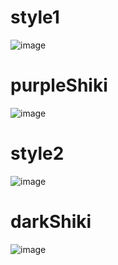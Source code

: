 # style1
![image](https://github.com/akechipls/mcfujiwaraStyles/assets/81432836/637e8315-0826-4e59-9d8d-dabdb921cfac)
# purpleShiki
![image](https://github.com/akechipls/mcfujiwaraStyles/assets/81432836/fdecbced-2160-49ea-af4e-5cf5c8834cc5)
# style2
![image](https://github.com/akechipls/mcfujiwaraStyles/assets/81432836/03b9039f-a9ba-4944-a46e-341f0e42fb3e)
# darkShiki
![image](https://github.com/akechipls/mcfujiwaraStyles/assets/81432836/36854dd8-59c7-4076-a19e-e0838b0261c9)

